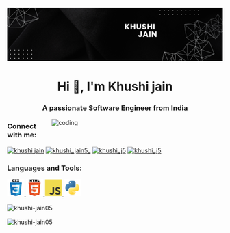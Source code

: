 ![logo](https://github.com/Khushi-jain05/Khushi-jain0/blob/main/Black%20and%20Yellow%20Web%20Developer%20LinkedIn%20Banner.png)
<h1 align="center">Hi 👋, I'm Khushi jain</h1>
 <h3 align="center">A passionate Software Engineer from India</h3>
 <img src="https://media.tenor.com/IF2JdxzmyN4AAAAe/coding-girl.png" alt="coding" align="right" width="400">
  <h3 align="left">Connect with me:</h3>
    <p align="left">
    <a href="https://linkedin.com/in/khushi jain" target="blank"><img align="center" src="https://raw.githubusercontent.com/rahuldkjain/github-profile-readme-generator/master/src/images/icons/Social/linked-in-alt.svg" alt="khushi jain" height="30" width="40" /></a>
    <a href="https://instagram.com/khushi_jain5_" target="blank"><img align="center" src="https://raw.githubusercontent.com/rahuldkjain/github-profile-readme-generator/master/src/images/icons/Social/instagram.svg" alt="khushi_jain5_" height="30" width="40" /></a>
    <a href="https://codeforces.com/profile/khushi_j5" target="blank"><img align="center" src="https://raw.githubusercontent.com/rahuldkjain/github-profile-readme-generator/master/src/images/icons/Social/codeforces.svg" alt="khushi_j5" height="30" width="40" /></a>
    <a href="https://www.leetcode.com/khushi_j5" target="blank"><img align="center" src="https://raw.githubusercontent.com/rahuldkjain/github-profile-readme-generator/master/src/images/icons/Social/leet-code.svg" alt="khushi_j5" height="30" width="40" /></a>
    </p>
    
 <h3 align="left">Languages and Tools:</h3>
    <p align="left"> <a href="https://www.w3schools.com/css/" target="_blank" rel="noreferrer"> <img src="https://raw.githubusercontent.com/devicons/devicon/master/icons/css3/css3-original-wordmark.svg" alt="css3" width="40" height="40"/> </a> <a href="https://www.w3.org/html/" target="_blank" rel="noreferrer"> <img src="https://raw.githubusercontent.com/devicons/devicon/master/icons/html5/html5-original-wordmark.svg" alt="html5" width="40" height="40"/> </a> <a href="https://developer.mozilla.org/en-US/docs/Web/JavaScript" target="_blank" rel="noreferrer"> <img src="https://raw.githubusercontent.com/devicons/devicon/master/icons/javascript/javascript-original.svg" alt="javascript" width="40" height="40"/> </a> <a href="https://www.python.org" target="_blank" rel="noreferrer"> <img src="https://raw.githubusercontent.com/devicons/devicon/master/icons/python/python-original.svg" alt="python" width="40" height="40"/> </a> </p>
    
 <p><img align="center" src="https://github-readme-stats.vercel.app/api/top-langs?username=khushi-jain05&show_icons=true&locale=en&layout=compact" alt="khushi-jain05" /></p>
    
 <p><img align="center" src="https://github-readme-streak-stats.herokuapp.com/?user=khushi-jain05&" alt="khushi-jain05" /></p>
    
    


